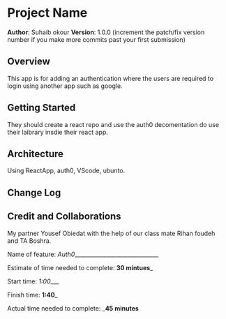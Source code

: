 # Project Name

**Author**: Suhaib okour
**Version**: 1.0.0 (increment the patch/fix version number if you make more commits past your first submission)

## Overview
<!-- Provide a high level overview of what this application is and why you are building it, beyond the fact that it's an assignment for this class. (i.e. What's your problem domain?) --> This app is for adding an authentication where the users are required to login using another app such as google. 

## Getting Started
<!-- What are the steps that a user must take in order to build this app on their own machine and get it running? --> They should create a react repo and use the auth0 decomentation do use their laibrary insdie their react app.

## Architecture
<!-- Provide a detailed description of the application design. What technologies (languages, libraries, etc) you're using, and any other relevant design information. -->
Using ReactApp, auth0, VScode, ubunto. 

## Change Log
<!-- Use this area to document the iterative changes made to your application as each feature is successfully implemented. Use time stamps. Here's an example:

01-01-2001 4:59pm - Application now has a fully-functional express server, with a GET route for the location resource. -->

## Credit and Collaborations
<!-- Give credit (and a link) to other people or resources that helped you build this application. -->
My partner Yousef Obiedat with the help of our class mate Rihan foudeh and TA Boshra.

Name of feature: _Auth0_______________________________

Estimate of time needed to complete: __30 mintues___

Start time: _1:00____

Finish time: __1:40___

Actual time needed to complete: ___45 minutes__